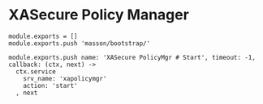 

# XASecure Policy Manager

    module.exports = []
    module.exports.push 'masson/bootstrap/'

    module.exports.push name: 'XASecure PolicyMgr # Start', timeout: -1, callback: (ctx, next) ->
      ctx.service
        srv_name: 'xapolicymgr'
        action: 'start'
      , next
      

